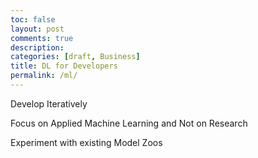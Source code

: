 ```yaml
---
toc: false
layout: post
comments: true
description:
categories: [draft, Business]
title: DL for Developers
permalink: /ml/
---
```

Develop Iteratively

Focus on Applied Machine Learning and Not on Research

Experiment with existing Model Zoos